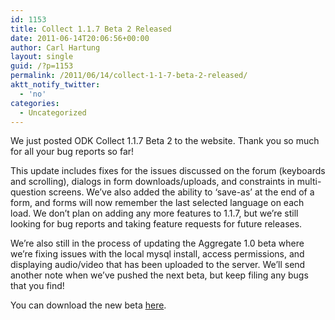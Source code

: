 ```yaml
---
id: 1153
title: Collect 1.1.7 Beta 2 Released
date: 2011-06-14T20:06:56+00:00
author: Carl Hartung
layout: single
guid: /?p=1153
permalink: /2011/06/14/collect-1-1-7-beta-2-released/
aktt_notify_twitter:
  - 'no'
categories:
  - Uncategorized
---
```

We just posted ODK Collect 1.1.7 Beta 2 to the website. Thank you so much for all your bug reports so far!

This update includes fixes for the issues discussed on the forum (keyboards and scrolling), dialogs in form downloads/uploads, and constraints in multi-question screens. We&#8217;ve also added the ability to &#8216;save-as&#8217; at the end of a form, and forms will now remember the last selected language on each load. We don&#8217;t plan on adding any more features to 1.1.7, but we&#8217;re still looking for bug reports and taking feature requests for future releases.

We&#8217;re also still in the process of updating the Aggregate 1.0 beta where we&#8217;re fixing issues with the local mysql install, access permissions, and displaying audio/video that has been uploaded to the server. We&#8217;ll send another note when we&#8217;ve pushed the next beta, but keep filing any bugs that you find!

You can download the new beta [here](/downloads/download-category/collect/).
